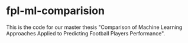 # fpl-ml-comparision

This is the code for our master thesis "Comparison of Machine Learning Approaches Applied to Predicting Football Players Performance".
